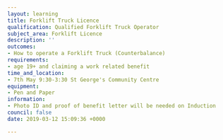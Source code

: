 ```yaml
---
layout: learning
title: Forklift Truck Licence
qualification: Qualified Forklift Truck Operator
subject_area: Forklift Licence
description: ''
outcomes:
- How to operate a Forklift Truck (Counterbalance)
requirements:
- age 19+ and claiming a work related benefit
time_and_location:
- 7th May 9:30-3:30 St George's Community Centre
equipment:
- Pen and Paper
information:
- Photo ID and proof of benefit letter will be needed on Induction
council: false
date: 2019-03-12 15:09:36 +0000

---
```

